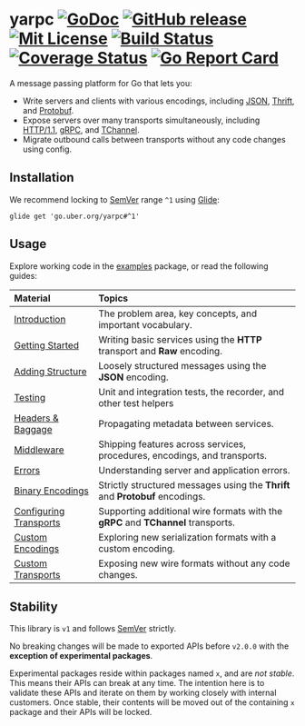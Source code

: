 # yarpc [![GoDoc][doc-img]][doc] [![GitHub release][release-img]][release] [![Mit License][mit-img]][mit] [![Build Status][ci-img]][ci] [![Coverage Status][cov-img]][cov] [![Go Report Card][report-card-img]][report-card]

A message passing platform for Go that lets you:

* Write servers and clients with various encodings, including [JSON](http://www.json.org/), [Thrift](https://thrift.apache.org/), and [Protobuf](https://developers.google.com/protocol-buffers/).
* Expose servers over many transports simultaneously, including [HTTP/1.1](https://www.w3.org/Protocols/rfc2616/rfc2616.html), [gRPC](https://grpc.io/), and [TChannel](https://github.com/uber/tchannel).
* Migrate outbound calls between transports without any code changes using config.

## Installation

We recommend locking to [SemVer](http://semver.org/) range `^1` using [Glide](https://github.com/Masterminds/glide):

```
glide get 'go.uber.org/yarpc#^1'
```

## Usage

Explore working code in the [examples](internal/examples) package, or read the following guides:

| Material | Topics |
| :------- | :----- |
| [Introduction](.docs/01-introduction.md) | The problem area, key concepts, and important vocabulary. |
| [Getting Started](.docs/02-getting-started.md) | Writing basic services using the **HTTP** transport and **Raw** encoding. |
| [Adding Structure](.docs/03-adding-structure.md) | Loosely structured messages using the **JSON** encoding. |
| [Testing](.docs/04-testing.md) | Unit and integration tests, the recorder, and other test helpers |
| [Headers & Baggage](.docs/05-headers-and-baggage.md) | Propagating metadata between services. |
| [Middleware](.docs/06-middleware.md) | Shipping features across services, procedures, encodings, and transports. |
| [Errors](.docs/07-errors.md) | Understanding server and application errors. |
| [Binary Encodings](.docs/08-binary-encodings.md) | Strictly structured messages using the **Thrift** and **Protobuf** encodings. |
| [Configuring Transports](.docs/09-configuring-transports.md) | Supporting additional wire formats with the **gRPC** and **TChannel** transports. |
| [Custom Encodings](.docs/10-custom-encodings.md) | Exploring new serialization formats with a custom encoding. |
| [Custom Transports](.docs/11-custom-transports.md) | Exposing new wire formats without any code changes. |

## Stability

This library is `v1` and follows [SemVer](http://semver.org/) strictly.

No breaking changes will be made to exported APIs before `v2.0.0` with the
**exception of experimental packages**.

Experimental packages reside within packages named `x`, and are *not stable*. This means their
APIs can break at any time. The intention here is to validate these APIs and iterate on them
by working closely with internal customers. Once stable, their contents will be moved out of
the containing `x` package and their APIs will be locked.

[doc-img]: http://img.shields.io/badge/GoDoc-Reference-blue.svg
[doc]: https://godoc.org/go.uber.org/yarpc

[release-img]: https://img.shields.io/github/release/yarpc/yarpc-go.svg
[release]: https://github.com/yarpc/yarpc-go/releases

[mit-img]: http://img.shields.io/badge/License-MIT-blue.svg
[mit]: https://github.com/yarpc/yarpc-go/blob/master/LICENSE

[ci-img]: https://img.shields.io/travis/yarpc/yarpc-go/master.svg
[ci]: https://travis-ci.org/yarpc/yarpc-go/branches

[cov-img]: https://codecov.io/gh/yarpc/yarpc-go/branch/master/graph/badge.svg
[cov]: https://codecov.io/gh/yarpc/yarpc-go/branch/master

[report-card-img]: https://goreportcard.com/badge/go.uber.org/yarpc
[report-card]: https://goreportcard.com/report/go.uber.org/yarpc
